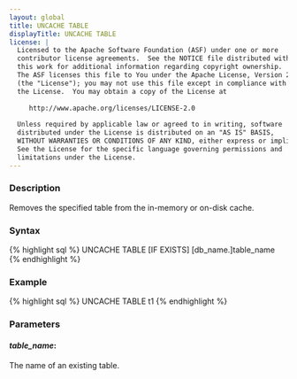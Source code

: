 ```yaml
---
layout: global
title: UNCACHE TABLE
displayTitle: UNCACHE TABLE
license: |
  Licensed to the Apache Software Foundation (ASF) under one or more
  contributor license agreements.  See the NOTICE file distributed with
  this work for additional information regarding copyright ownership.
  The ASF licenses this file to You under the Apache License, Version 2.0
  (the "License"); you may not use this file except in compliance with
  the License.  You may obtain a copy of the License at
 
     http://www.apache.org/licenses/LICENSE-2.0
 
  Unless required by applicable law or agreed to in writing, software
  distributed under the License is distributed on an "AS IS" BASIS,
  WITHOUT WARRANTIES OR CONDITIONS OF ANY KIND, either express or implied.
  See the License for the specific language governing permissions and
  limitations under the License.
---
```


### Description
Removes the specified table from the in-memory or on-disk cache.

### Syntax
{% highlight sql %}
UNCACHE TABLE [IF EXISTS] [db_name.]table_name
{% endhighlight %}

### Example
{% highlight sql %}
UNCACHE TABLE t1
{% endhighlight %}

### Parameters

#### ***table_name***:
The name of an existing table.

